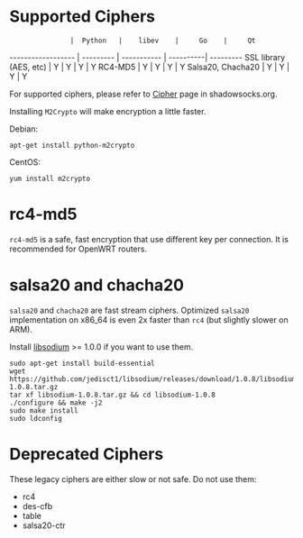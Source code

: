 Supported Ciphers
=================

                   |  Python   |    libev    |     Go    |     Qt
------------------ | --------- | ----------- | ----------| ---------
SSL library (AES, etc) |     Y     |      Y      |      Y    |     Y
RC4-MD5            |     Y     |      Y      |      Y    |     Y
Salsa20, Chacha20  |     Y     |      Y      |      Y    |     Y

For supported ciphers, please refer to [Cipher](https://shadowsocks.org/en/spec/cipher.html) page in shadowsocks.org.

Installing `M2Crypto` will make encryption a little faster.

Debian:

    apt-get install python-m2crypto

CentOS:

    yum install m2crypto

rc4-md5
=======
`rc4-md5` is a safe, fast encryption that use different key per connection. It is recommended for OpenWRT routers.

salsa20 and chacha20
====================
`salsa20` and `chacha20` are fast stream ciphers. Optimized `salsa20` implementation on x86_64 is even 2x faster than `rc4` (but slightly slower on ARM).

Install [libsodium](https://github.com/jedisct1/libsodium) >= 1.0.0 if you want to use them.

    sudo apt-get install build-essential
    wget https://github.com/jedisct1/libsodium/releases/download/1.0.8/libsodium-1.0.8.tar.gz
    tar xf libsodium-1.0.8.tar.gz && cd libsodium-1.0.8
    ./configure && make -j2
    sudo make install
    sudo ldconfig

Deprecated Ciphers
==================
These legacy ciphers are either slow or not safe. Do not use them:
- rc4
- des-cfb
- table
- salsa20-ctr
